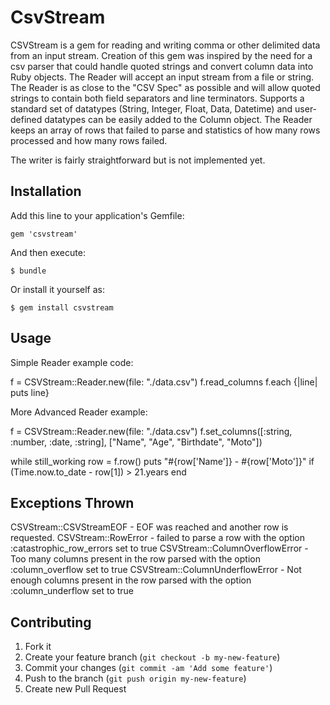 # CsvStream

CSVStream is a gem for reading and writing comma or other delimited data from an input stream.  Creation of this gem was inspired by the need for a csv parser that could handle quoted strings and convert column data into Ruby objects.  The Reader will accept an input stream from a file or string.  The Reader is as close to the "CSV Spec" as possible and will allow quoted strings to contain both field separators and line terminators.  Supports a standard set of datatypes (String, Integer, Float, Data, Datetime) and user-defined datatypes can be easily added to the Column object.  The Reader keeps an array of rows that failed to parse and statistics of how many rows processed and how many rows failed.

The writer is fairly straightforward but is not implemented yet.

## Installation

Add this line to your application's Gemfile:

    gem 'csvstream'

And then execute:

    $ bundle

Or install it yourself as:

    $ gem install csvstream

## Usage

Simple Reader example code:

f = CSVStream::Reader.new(file: "./data.csv")
f.read_columns
f.each {|line| puts line}

More Advanced Reader example:

f = CSVStream::Reader.new(file: "./data.csv")
f.set_columns([:string, :number, :date, :string], ["Name", "Age", "Birthdate", "Moto"])

while still_working
	row = f.row()
	puts "#{row['Name']} - #{row['Moto']}" if (Time.now.to_date - row[1]) > 21.years
end


## Exceptions Thrown

CSVStream::CSVStreamEOF - EOF was reached and another row is requested.
CSVStream::RowError - failed to parse a row with the option :catastrophic_row_errors set to true
CSVStream::ColumnOverflowError - Too many columns present in the row parsed with the option :column_overflow set to true
CSVStream::ColumnUnderflowError - Not enough columns present in the row parsed with the option :column_underflow set to true

## Contributing

1. Fork it
2. Create your feature branch (`git checkout -b my-new-feature`)
3. Commit your changes (`git commit -am 'Add some feature'`)
4. Push to the branch (`git push origin my-new-feature`)
5. Create new Pull Request
